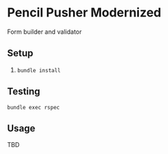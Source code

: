 # Pencil Pusher Modernized

Form builder and validator

## Setup

1. `bundle install`

## Testing

`bundle exec rspec`

## Usage

TBD
